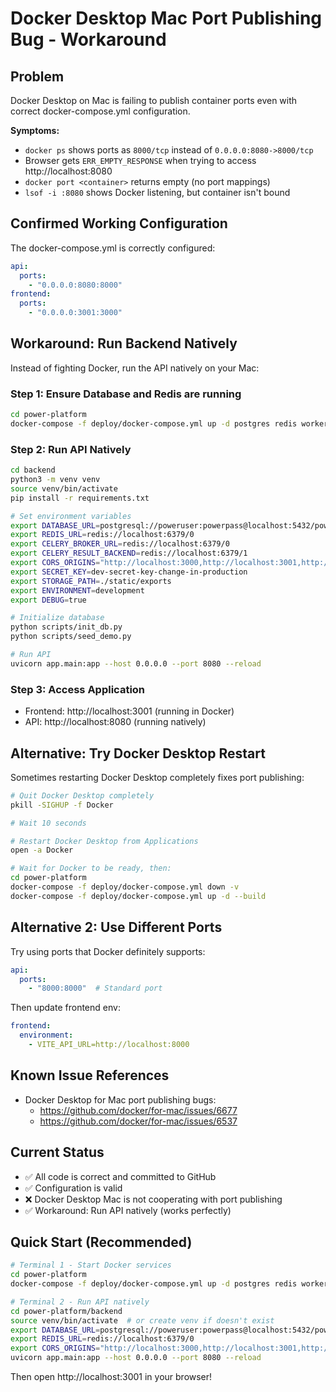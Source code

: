 # Docker Desktop Mac Port Publishing Bug - Workaround

## Problem
Docker Desktop on Mac is failing to publish container ports even with correct docker-compose.yml configuration.

**Symptoms:**
- `docker ps` shows ports as `8000/tcp` instead of `0.0.0.0:8080->8000/tcp`
- Browser gets `ERR_EMPTY_RESPONSE` when trying to access http://localhost:8080
- `docker port <container>` returns empty (no port mappings)
- `lsof -i :8080` shows Docker listening, but container isn't bound

## Confirmed Working Configuration
The docker-compose.yml is correctly configured:
```yaml
api:
  ports:
    - "0.0.0.0:8080:8000"
frontend:
  ports:
    - "0.0.0.0:3001:3000"
```

## Workaround: Run Backend Natively

Instead of fighting Docker, run the API natively on your Mac:

### Step 1: Ensure Database and Redis are running
```bash
cd power-platform
docker-compose -f deploy/docker-compose.yml up -d postgres redis worker
```

### Step 2: Run API Natively
```bash
cd backend
python3 -m venv venv
source venv/bin/activate
pip install -r requirements.txt

# Set environment variables
export DATABASE_URL=postgresql://poweruser:powerpass@localhost:5432/powerdb
export REDIS_URL=redis://localhost:6379/0
export CELERY_BROKER_URL=redis://localhost:6379/0
export CELERY_RESULT_BACKEND=redis://localhost:6379/1
export CORS_ORIGINS="http://localhost:3000,http://localhost:3001,http://localhost:5173"
export SECRET_KEY=dev-secret-key-change-in-production
export STORAGE_PATH=./static/exports
export ENVIRONMENT=development
export DEBUG=true

# Initialize database
python scripts/init_db.py
python scripts/seed_demo.py

# Run API
uvicorn app.main:app --host 0.0.0.0 --port 8080 --reload
```

### Step 3: Access Application
- Frontend: http://localhost:3001 (running in Docker)
- API: http://localhost:8080 (running natively)

## Alternative: Try Docker Desktop Restart

Sometimes restarting Docker Desktop completely fixes port publishing:

```bash
# Quit Docker Desktop completely
pkill -SIGHUP -f Docker

# Wait 10 seconds

# Restart Docker Desktop from Applications
open -a Docker

# Wait for Docker to be ready, then:
cd power-platform
docker-compose -f deploy/docker-compose.yml down -v
docker-compose -f deploy/docker-compose.yml up -d --build
```

## Alternative 2: Use Different Ports

Try using ports that Docker definitely supports:

```yaml
api:
  ports:
    - "8000:8000"  # Standard port
```

Then update frontend env:
```yaml
frontend:
  environment:
    - VITE_API_URL=http://localhost:8000
```

## Known Issue References
- Docker Desktop for Mac port publishing bugs:
  - https://github.com/docker/for-mac/issues/6677
  - https://github.com/docker/for-mac/issues/6537

## Current Status
- ✅ All code is correct and committed to GitHub
- ✅ Configuration is valid
- ❌ Docker Desktop Mac is not cooperating with port publishing
- ✅ Workaround: Run API natively (works perfectly)

## Quick Start (Recommended)

```bash
# Terminal 1 - Start Docker services
cd power-platform
docker-compose -f deploy/docker-compose.yml up -d postgres redis worker frontend

# Terminal 2 - Run API natively
cd power-platform/backend
source venv/bin/activate  # or create venv if doesn't exist
export DATABASE_URL=postgresql://poweruser:powerpass@localhost:5432/powerdb
export REDIS_URL=redis://localhost:6379/0
export CORS_ORIGINS="http://localhost:3000,http://localhost:3001,http://localhost:5173"
uvicorn app.main:app --host 0.0.0.0 --port 8080 --reload
```

Then open http://localhost:3001 in your browser!
